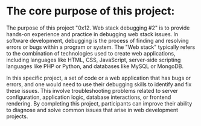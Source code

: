 # The core purpose of this project:

The purpose of this project "0x12. Web stack debugging #2" is to provide hands-on experience and practice in debugging web stack issues. In software development, debugging is the process of finding and resolving errors or bugs within a program or system. The "Web stack" typically refers to the combination of technologies used to create web applications, including languages like HTML, CSS, JavaScript, server-side scripting languages like PHP or Python, and databases like MySQL or MongoDB.

In this specific project, a set of code or a web application that has bugs or errors, and one would need to use their debugging skills to identify and fix these issues. This involve troubleshooting problems related to server configuration, application logic, database interactions, or frontend rendering. By completing this project, participants can improve their ability to diagnose and solve common issues that arise in web development projects.

